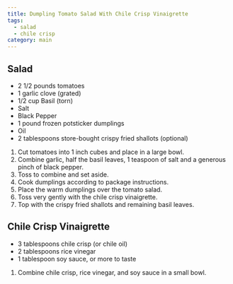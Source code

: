 ```yaml
---
title: Dumpling Tomato Salad With Chile Crisp Vinaigrette
tags:
  - salad
  - chile crisp
category: main
---
```


## Salad

- 2 1/2 pounds tomatoes
- 1 garlic clove (grated)
- 1/2 cup Basil (torn)
- Salt
- Black Pepper
- 1 pound frozen potsticker dumplings
- Oil
- 2 tablespoons store-bought crispy fried shallots (optional)

1. Cut tomatoes into 1 inch cubes and place in a large bowl.
1. Combine garlic, half the basil leaves, 1 teaspoon of salt and a generous pinch of black pepper.
1. Toss to combine and set aside.
1. Cook dumplings according to package instructions.
1. Place the warm dumplings over the tomato salad.
1. Toss very gently with the chile crisp vinaigrette.
1. Top with the crispy fried shallots and remaining basil leaves.

## Chile Crisp Vinaigrette

- 3 tablespoons chile crisp (or chile oil)
- 2 tablespoons rice vinegar
- 1 tablespoon soy sauce, or more to taste

1. Combine chile crisp, rice vinegar, and soy sauce in a small bowl.
